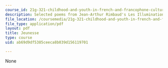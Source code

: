 ```yaml
---
course_id: 21g-321-childhood-and-youth-in-french-and-francophone-cultures-spring-2013
description: Selected poems from Jean-Arthur Rimbaud's Les Illuminations (1875).
file_location: /coursemedia/21g-321-childhood-and-youth-in-french-and-francophone-cultures-spring-2013/ab69d9df5385ceeca8b039d156119701_MIT21G_321S13_jeunesse.pdf
file_type: application/pdf
layout: pdf
title: Jeunesse
type: course
uid: ab69d9df5385ceeca8b039d156119701

---
```

None